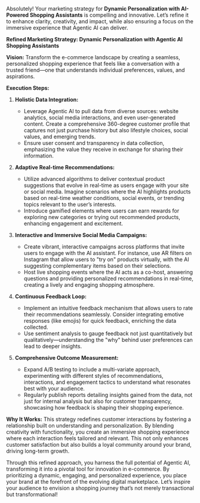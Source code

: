 Absolutely! Your marketing strategy for **Dynamic Personalization with AI-Powered Shopping Assistants** is compelling and innovative. Let’s refine it to enhance clarity, creativity, and impact, while also ensuring a focus on the immersive experience that Agentic AI can deliver.

**Refined Marketing Strategy: Dynamic Personalization with Agentic AI Shopping Assistants**

**Vision:** Transform the e-commerce landscape by creating a seamless, personalized shopping experience that feels like a conversation with a trusted friend—one that understands individual preferences, values, and aspirations.

**Execution Steps:**

1. **Holistic Data Integration:**
   - Leverage Agentic AI to pull data from diverse sources: website analytics, social media interactions, and even user-generated content. Create a comprehensive 360-degree customer profile that captures not just purchase history but also lifestyle choices, social values, and emerging trends.
   - Ensure user consent and transparency in data collection, emphasizing the value they receive in exchange for sharing their information.

2. **Adaptive Real-time Recommendations:**
   - Utilize advanced algorithms to deliver contextual product suggestions that evolve in real-time as users engage with your site or social media. Imagine scenarios where the AI highlights products based on real-time weather conditions, social events, or trending topics relevant to the user’s interests.
   - Introduce gamified elements where users can earn rewards for exploring new categories or trying out recommended products, enhancing engagement and excitement.

3. **Interactive and Immersive Social Media Campaigns:**
   - Create vibrant, interactive campaigns across platforms that invite users to engage with the AI assistant. For instance, use AR filters on Instagram that allow users to "try on" products virtually, with the AI suggesting complementary items based on their selections.
   - Host live shopping events where the AI acts as a co-host, answering questions and providing personalized recommendations in real-time, creating a lively and engaging shopping atmosphere.

4. **Continuous Feedback Loop:**
   - Implement an intuitive feedback mechanism that allows users to rate their recommendations seamlessly. Consider integrating emotive responses (like emojis) for quick feedback, enriching the data collected.
   - Use sentiment analysis to gauge feedback not just quantitatively but qualitatively—understanding the "why" behind user preferences can lead to deeper insights.

5. **Comprehensive Outcome Measurement:**
   - Expand A/B testing to include a multi-variate approach, experimenting with different styles of recommendations, interactions, and engagement tactics to understand what resonates best with your audience.
   - Regularly publish reports detailing insights gained from the data, not just for internal analysis but also for customer transparency, showcasing how feedback is shaping their shopping experience.

**Why It Works:**
This strategy redefines customer interactions by fostering a relationship built on understanding and personalization. By blending creativity with functionality, you create an immersive shopping experience where each interaction feels tailored and relevant. This not only enhances customer satisfaction but also builds a loyal community around your brand, driving long-term growth.

Through this refined approach, you harness the full potential of Agentic AI, transforming it into a pivotal tool for innovation in e-commerce. By prioritizing a dynamic, engaging, and personalized experience, you place your brand at the forefront of the evolving digital marketplace. Let’s inspire your audience to envision a shopping journey that’s not merely transactional but transformational!